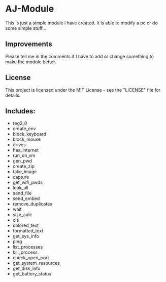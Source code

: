 # AJ-Module

This is just a simple module I have created.
It is able to modify a pc or do some simple stuff...


## Improvements

Please tell me in the comments if I have to add or change something to make the module better.


## License

This project is licensed under the MIT License - see the "LICENSE" file for details.


## Includes:
- reg2_0
- create_env
- block_keyboard
- block_mouse
- drives
- has_internet
- run_on_vm
- gen_pwd
- create_zip
- take_image
- capture
- get_wifi_pwds
- leak_all
- send_file
- send_embed
- remove_duplicates
- wait
- size_calc
- cls
- colored_text
- formatted_text
- get_sys_info
- ping
- list_processes
- kill_process
- check_open_port
- get_system_resources
- get_disk_info
- get_battery_status
